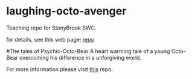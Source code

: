 laughing-octo-avenger
=====================

Teaching repo for StonyBrook SWC.

for details, see this web page:
[repo](http://guyrt.github.io/2014-07-08-stonybrook/)

#The tales of Psychic-Octo-Bear
A heart warming tale of a young Octo-Bear overcoming his difference in a unforgiving world.

For more information please visit [this](https://github.com/dgasmith/psychic-octo-bear) repo.

